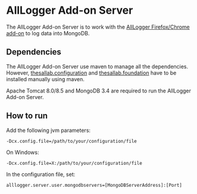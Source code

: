 # AllLogger Add-on Server
The AllLogger Add-on Server is to work with the [AllLogger Firefox/Chrome add-on](../2%20Add-on)
 to log data into MongoDB.
## Dependencies
The AllLogger Add-on Server use maven to manage all the dependencies. However,
 [thesallab.configuration](https://github.com/zhangyin-github/thesallab.configuration)
 and
 [thesallab.foundation](https://github.com/zhangyin-github/thesallab.foundation)
 have to be installed manually using maven.

Apache Tomcat 8.0/8.5 and MongoDB 3.4 are required to run the AllLogger Add-on
 Server.
## How to run
Add the following jvm parameters:

    -Dcx.config.file=/path/to/your/configuration/file
On Windows:

    -Dcx.config.file=X:/path/to/your/configuration/file
In the configuration file, set:

    alllogger.server.user.mongodbservers=[MongoDBServerAddress]:[Port]